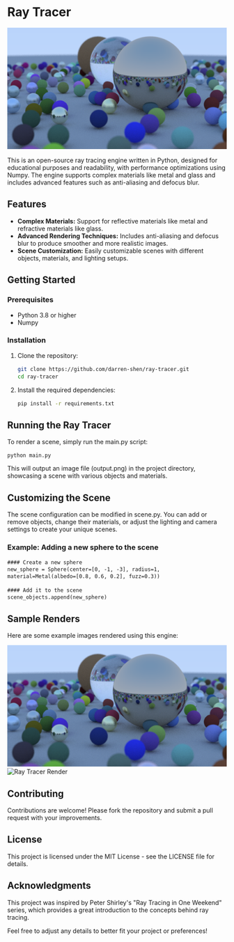 # Ray Tracer

![Ray Tracer Render](./renders/render1.png)

This is an open-source ray tracing engine written in Python, designed for educational purposes and readability, with performance optimizations using Numpy. The engine supports complex materials like metal and glass and includes advanced features such as anti-aliasing and defocus blur.

## Features

- **Complex Materials:** Support for reflective materials like metal and refractive materials like glass.
- **Advanced Rendering Techniques:** Includes anti-aliasing and defocus blur to produce smoother and more realistic images.
- **Scene Customization:** Easily customizable scenes with different objects, materials, and lighting setups.

## Getting Started

### Prerequisites

- Python 3.8 or higher
- Numpy

### Installation

1. Clone the repository:

   ```bash
   git clone https://github.com/darren-shen/ray-tracer.git
   cd ray-tracer

2. Install the required dependencies:

   ```bash
   pip install -r requirements.txt

## Running the Ray Tracer
To render a scene, simply run the main.py script:

```
python main.py
```

This will output an image file (output.png) in the project directory, showcasing a scene with various objects and materials.

## Customizing the Scene
The scene configuration can be modified in scene.py. You can add or remove objects, change their materials, or adjust the lighting and camera settings to create your unique scenes.


### Example: Adding a new sphere to the scene

```
#### Create a new sphere
new_sphere = Sphere(center=[0, -1, -3], radius=1, material=Metal(albedo=[0.8, 0.6, 0.2], fuzz=0.3))

#### Add it to the scene
scene_objects.append(new_sphere)
```

## Sample Renders
Here are some example images rendered using this engine:

![Ray Tracer Render](./renders/render1.png)
![Ray Tracer Render](./renders/render2.png)


## Contributing
Contributions are welcome! Please fork the repository and submit a pull request with your improvements.

## License
This project is licensed under the MIT License - see the LICENSE file for details.

## Acknowledgments
This project was inspired by Peter Shirley's "Ray Tracing in One Weekend" series, which provides a great introduction to the concepts behind ray tracing.

Feel free to adjust any details to better fit your project or preferences!
